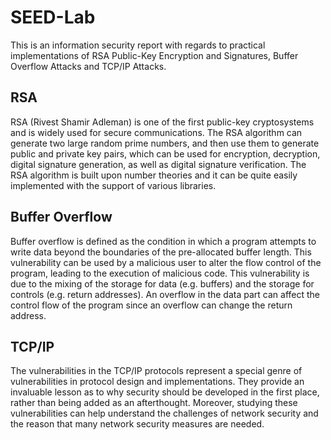 # SEED-Lab

This is an information security report with regards to practical implementations of RSA Public-Key Encryption and Signatures, Buffer Overflow Attacks and TCP/IP Attacks.

## RSA

RSA (Rivest Shamir Adleman) is one of the first public-key cryptosystems and is widely used for secure communications. The RSA algorithm can generate two large random prime numbers, and then use them to generate public and private key pairs, which can be used for encryption, decryption, digital signature generation, as well as digital signature verification. The RSA algorithm is built upon number theories and it can be quite easily implemented with the support of various libraries.

## Buffer Overflow

Buffer overflow is defined as the condition in which a program attempts to write data beyond the boundaries of the pre-allocated buffer length. This vulnerability can be used by a malicious user to alter the flow control of the program, leading to the execution of malicious code. This vulnerability is due to the mixing of the storage for data (e.g. buffers) and the storage for controls (e.g. return addresses). An overflow in the data part can affect the control flow of the program since an overflow can change the return address.

## TCP/IP

The vulnerabilities in the TCP/IP protocols represent a special genre of vulnerabilities in protocol design and implementations. They provide an invaluable lesson as to why security should be developed in the first place, rather than being added as an afterthought. Moreover, studying these vulnerabilities can help understand the challenges of network security and the reason that many network security measures are needed.
